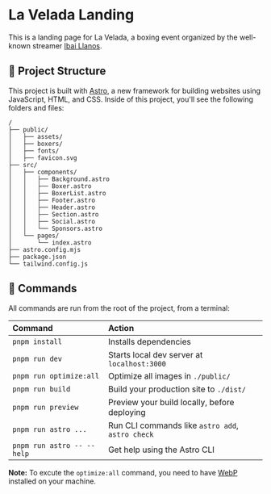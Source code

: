 # La Velada Landing

This is a landing page for La Velada, a boxing event organized by the well-known streamer [Ibai Llanos](https://twitch.tv/ibai).

## 🚀 Project Structure

This project is built with [Astro](https://astro.build), a new framework for building websites using JavaScript, HTML, and CSS. Inside of this project, you'll see the following folders and files:

```
/
├── public/
│   ├── assets/
│   ├── boxers/
│   ├── fonts/
│   ├── favicon.svg
├── src/
│   ├── components/
│   │   ├── Background.astro
│   │   ├── Boxer.astro
│   │   ├── BoxerList.astro
│   │   ├── Footer.astro
│   │   ├── Header.astro
│   │   ├── Section.astro
│   │   ├── Social.astro
│   │   └── Sponsors.astro
│   └── pages/
│       └── index.astro
├── astro.config.mjs
├── package.json
└── tailwind.config.js
```

## 🧞 Commands

All commands are run from the root of the project, from a terminal:

| Command                    | Action                                           |
| :------------------------- | :----------------------------------------------- |
| `pnpm install`             | Installs dependencies                            |
| `pnpm run dev`             | Starts local dev server at `localhost:3000`      |
| `pnpm run optimize:all`    | Optimize all images in `./public/`               |
| `pnpm run build`           | Build your production site to `./dist/`          |
| `pnpm run preview`         | Preview your build locally, before deploying     |
| `pnpm run astro ...`       | Run CLI commands like `astro add`, `astro check` |
| `pnpm run astro -- --help` | Get help using the Astro CLI                     |

**Note:** To excute the `optimize:all` command, you need to have [WebP](https://developers.google.com/speed/webp) installed on your machine.
